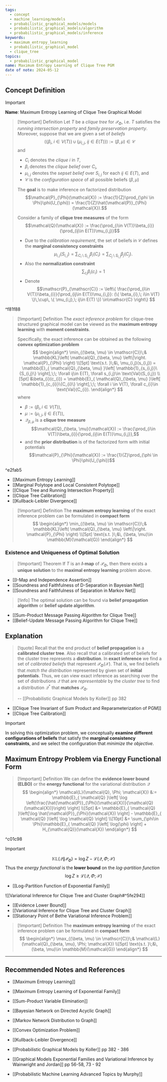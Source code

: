 ```yaml
---
tags:
  - concept
  - machine_learning/models
  - probabilistic_graphical_models/models
  - probabilistic_graphical_models/algorithm
  - probabilistic_graphical_models/inference
keywords:
  - maximum_entropy_learning
  - probabilistic_graphical_model
  - clique_tree
topics:
  - probabilistic_graphical_model
name: Maximum Entropy Learning of Clique Tree PGM
date of note: 2024-05-12
---
```


## Concept Definition

>[!important]
>**Name**: Maximum Entropy Learning of Clique Tree Graphical Model

>[!important] Definition
>Let $T$ be a *clique tree* for $\mathcal{P}_{\Phi}$, i.e. $T$ satisfies the *running intersection property* and *family preservation property*. Moreover, suppose that we are given a set of *beliefs* $$(\{ \beta_{i},\; i\in V(T) \}\,\cup\, \{ \mu_{i,j},\; ij\in E(T) \}) := (\beta, \mu) \in \mathscr{C}$$ and 
>- $C_{i}$ denotes the *clique* $i$ in $T$, 
>- $\beta_{i}$ denotes the *clique belief* over $C_{i}$,  
>- $\mu_{i,j}$ denotes the *sepset belief* over $S_{i,j}$ for each $ij\in E(T),$ and
>- $\mathscr{C}$ is the *configuration space* of all possible beliefs $(\beta, \mu)$
>
>The **goal** is to make inference on factorized distribution 
>$$\mathcal{P}_{\Phi}(\mathcal{X}) := \frac{1}{Z}\prod_{\phi \in \Phi}\phi(U_{\phi}) = \frac{1}{Z}\hat{\mathcal{P}}_{\Phi}(\mathcal{X}).$$
>
>Consider a family of **clique tree measures** of the form $$\mathcal{Q}(\mathcal{X}) := \frac{\prod_{i\in V(T)}\beta_{i}}{\prod_{ij\in E(T)}\mu_{i,j}}$$
>- Due to the *calibration requirement*, the set of beliefs in $\mathscr{C}$ defines the **marginal consistency constraints** $$\mu_{i,j}(S_{i,j}) = \sum_{C_{i} \setminus S_{i,j}}\beta_{i}(C_{i}) = \sum_{C_{j} \setminus S_{i,j}}\beta_{j}(C_{j}).$$
>- Also the **normalization constraint** $$\sum_{c_{i}}\beta_{i}(c_{i}) = 1$$
>- Denote $$\mathscr{P}_{\mathscr{C}} := \left\{ \frac{\prod_{i\in V(T)}\beta_{i}}{\prod_{ij\in E(T)}\mu_{i,j}}: (\{ \beta_{i},\; i\in V(T) \}\,\cup\, \{ \mu_{i,j},\; ij\in E(T) \}) \in\mathscr{C} \right\} $$
> 

^f81f88

>[!important] Definition
>The *exact inference problem* for clique-tree structured graphical model can be viewed as the **maximum entropy learning** with **moment constraints**.
>
>Specifically, the exact inference can be obtained as the following **convex optimization problem**  
>$$
>\begin{align*}
>  \min_{(\beta, \mu) \in \mathscr{C}}\;& \mathbb{KL}\left( \mathcal{Q}_{\beta, \mu} \left\|\right. \mathcal{P}_{\Phi} \right) \\[5pt]
>  \text{s.t. }\;&\, \mu_{i,j}(s_{i,j}) = \mathbb{E}_{ \mathcal{Q}_{\beta, \mu} }\left[  \mathbb{1}_{s_{i,j}}\{S_{i,j}\} \right],\;\; \forall ij\in E(T), \forall s_{i,j}\in \text{Val}(S_{i,j}) \\[5pt] 
>  &\beta_{i}(c_{i}) = \mathbb{E}_{ \mathcal{Q}_{\beta, \mu} }\left[  \mathbb{1}_{c_{i}}\{C_{i}\} \right],\;\; \forall i \in V(T), \forall c_{i}\in \text{Val}(C_{i}).
>\end{align*}
>$$
>where 
>- $\beta := \left(\beta_{i}, i\in V(T)\right)$,  
>- $\mu := \left(\mu_{i,j}, \, ij\in E(T)\right),$
>- $\mathcal{Q}_{\beta, \mu}$ is a **clique tree measure** $$\mathcal{Q}_{\beta, \mu}(\mathcal{X}) := \frac{\prod_{i\in V(T)}\beta_{i}}{\prod_{ij\in E(T)}\mu_{i,j}},$$
>- and the **prior distribution** is of the factorized form with initial potentials $$\mathcal{P}_{\Phi}(\mathcal{X}) := \frac{1}{Z}\prod_{\phi \in \Phi}\phi(U_{\phi})$$

^e2fab5

- [[Maximum Entropy Learning]]
- [[Marginal Polytope and Local Consistent Polytope]]
- [[Clique Tree and Running Intersection Property]]
- [[Clique Tree Calibration]]
- [[Kullback-Leibler Divergence]]

>[!important] Definition
>The **maximum entropy learning** of the exact inference problem can be formulated in **compact form**
>$$
>\begin{align*}
>  \min_{(\beta, \mu) \in \mathscr{C}}\;& \mathbb{KL}\left( \mathcal{Q}_{\beta, \mu} \left\|\right. \mathcal{P}_{\Phi} \right) \\[5pt]
>  \text{s.t. }\;&\, (\beta, \mu)\in \mathbb{M}(\mathcal{G})
>\end{align*}
>$$


### Existence and Uniqueness of Optimal Solution

>[!important] Theorem
>If $T$ is an **$I$-map** of  $\mathcal{P}_{\Phi}$, then there exists a **unique solution** to the **maximal entropy learning** problem above.

- [[I-Map and Independence Assertion]]
- [[Soundness and Faithfulness of D-Separation in Bayesian Net]]
- [[Soundness and Faithfulness of Separation in Markov Net]]

>[!info]
>The optimal solution can be found via **belief propagation algorithm** or **belief update algorithm**.

- [[Sum-Product Message Passing Algorithm for Clique Tree]]
- [[Belief-Update Message Passing Algorithm for Clique Tree]]

## Explanation

>[!quote]
>Recall that the end product of **belief propagation** is a **calibrated cluster tree**. Also recall that a calibrated set of beliefs for the cluster tree represents a **distribution**. In **exact inference** we find a set of *calibrated beliefs* that represent $\mathcal{P}_{\Phi}(\mathcal{X})$. That is, we find beliefs that *match the distribution* represented by given set of **initial potentials**. Thus, we can view exact inference as searching over the set of distributions $\mathcal{Q}$ that are *representable* by the *cluster tree* to find a distribution $\mathcal{Q}^{*}$ that **matches** $\mathcal{P}_{\Phi}$.
>
>-- [[Probabilistic Graphical Models by Koller]] pp 382

- [[Clique Tree Invariant of Sum Product and Reparameterization of PGM]]
- [[Clique Tree Calibration]]

>[!important] 
>In solving this optimization problem, we conceptually **examine different configurations of beliefs** that satisfy the **marginal consistency constraints**, and we select the configuration that *minimize the objective*.

## Maximum Entropy Problem via Energy Functional Form

>[!important] Definition
>We can define the **evidence lower bound (ELBO)** or the **energy functional** for the variational distribution $\mathcal{Q}$ 
>$$
>\begin{align*}
>\mathcal{L}(\mathcal{Q}, \Phi; \mathcal{X}) &:= \mathbb{E}_{ \mathcal{Q} }\left[ \log \left(\frac{\hat{\mathcal{P}}_{\Phi}(\mathcal{X})}{\mathcal{Q}(\mathcal{X})}\right) \right] \\[5pt]
>&= \mathbb{E}_{ \mathcal{Q} }\left[\log \hat{\mathcal{P}}_{\Phi}(\mathcal{X}) \right]  - \mathbb{E}_{ \mathcal{Q} }\left[  \log \mathcal{Q} \right] \\[10pt]
>&= \sum_{\phi\in \Phi}\mathbb{E}_{ \mathcal{Q} }\left[  \log(\phi) \right] + H_{\mathcal{Q}}(\mathcal{X})
\end{align*}
>$$

^c01c98

>[!important]
>$$
>\mathbb{KL}\left( \mathcal{Q} \left\|\right. \mathcal{P}_{\Phi} \right) = \log Z - \mathcal{L}(\mathcal{Q}, \Phi; \mathcal{X}) 
>$$
>Thus the *energy functional* is the **lower bound** on the *log-partition function*
>$$
>\log Z \ge \mathcal{L}(\mathcal{Q}, \Phi; \mathcal{X}) 
>$$

- [[Log-Partition Function of Exponential Family]]

![[Variational Inference for Clique Tree and Cluster Graph#^5fe294]]


- [[Evidence Lower Bound]]
- [[Variational Inference for Clique Tree and Cluster Graph]]
- [[Stationary Point of Bethe Variational Inference Problem]]

>[!important] Definition
>The **maximum entropy learning** of the exact inference problem can be formulated in **compact form**
>$$
>\begin{align*}
>  \max_{(\beta, \mu) \in \mathscr{C}}\;& \mathcal{L}(\mathcal{Q}_{\beta, \mu}, \Phi; \mathcal{X}) \\[5pt]
>  \text{s.t. }\;&\, (\beta, \mu)\in \mathbb{M}(\mathcal{G})
>\end{align*}
>$$




-----------
##  Recommended Notes and References

- [[Maximum Entropy Learning]]
- [[Maximum Entropy Learning of Exponential Family]]


- [[Sum-Product Variable Elimination]]


- [[Bayesian Network on Directed Acyclic Graph]]
- [[Markov Network Distribution to Graph]]

- [[Convex Optimization Problem]]
- [[Kullback-Leibler Divergence]]

- [[Probabilistic Graphical Models by Koller]] pp 382 - 386
- [[Graphical Models Exponential Families and Variational Inference by Wainwright and Jordan]] pp 56-58, 73 - 92
- [[Probabilistic Machine Learning Advanced Topics by Murphy]]
